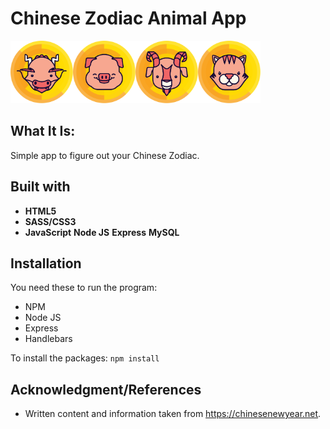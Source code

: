 # Chinese Zodiac Animal App

<img src="/public/imgs/animal_dragon.svg" width="100"><img src="/public/imgs/animal_pig.svg" width="100"><img src="/public/imgs/animal_goat.svg" width="100"><img src="/public/imgs/animal_tiger.svg" width="100">

## What It Is:


Simple app to figure out your Chinese Zodiac.


## Built with
* **HTML5**
* **SASS/CSS3**
* **JavaScript**
**Node JS**
**Express**
**MySQL**


## Installation

You need these to run the program:

* NPM
* Node JS
* Express
* Handlebars

To install the packages: `npm install`

## Acknowledgment/References

* Written content and information taken from https://chinesenewyear.net.
